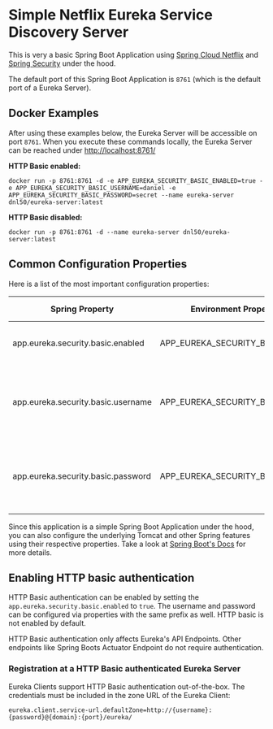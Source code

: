 # Simple Netflix Eureka Service Discovery Server

This is very a basic Spring Boot Application using [Spring Cloud Netflix][spring-cloud-netflix-ref] and
[Spring Security][spring-security-ref] under the hood.

The default port of this Spring Boot Application is `8761` (which is the default port of a Eureka Server).

## Docker Examples

After using these examples below, the Eureka Server will be accessible on port `8761`. When you execute these commands 
locally, the Eureka Server can be reached under [http://localhost:8761/](http://localhost:8761/)

**HTTP Basic enabled:**

`docker run -p 8761:8761 -d -e APP_EUREKA_SECURITY_BASIC_ENABLED=true -e APP_EUREKA_SECURITY_BASIC_USERNAME=daniel -e APP_EUREKA_SECURITY_BASIC_PASSWORD=secret --name eureka-server dnl50/eureka-server:latest`

**HTTP Basic disabled:**

`docker run -p 8761:8761 -d --name eureka-server dnl50/eureka-server:latest`

## Common Configuration Properties

Here is a list of the most important configuration properties:

| Spring Property                    | Environment Property Name          | Type    | Default Value | Description                                                            |
|------------------------------------|------------------------------------|---------|---------------|------------------------------------------------------------------------|
| app.eureka.security.basic.enabled  | APP_EUREKA_SECURITY_BASIC_ENABLED  | boolean | false         | Enables or disables HTTP basic authentication.                         |
| app.eureka.security.basic.username | APP_EUREKA_SECURITY_BASIC_USERNAME | String  | username      | The username to authenticate with. Must be at least 3 characters long. |
| app.eureka.security.basic.password | APP_EUREKA_SECURITY_BASIC_PASSWORD | String  | password      | The password to authenticate with. Must be at least 5 characters long. |

Since this application is a simple Spring Boot Application under the hood, you can also configure the underlying Tomcat 
and other Spring features using their respective properties. Take a look at  [Spring Boot's Docs][spring-boot-ext-conf-ref]
for more details. 

## Enabling HTTP basic authentication

HTTP Basic authentication can be enabled by setting the `app.eureka.security.basic.enabled` to `true`. The username
and password can be configured via properties with the same prefix as well. HTTP basic is not enabled by default.

HTTP Basic authentication only affects Eureka's API Endpoints. Other endpoints like Spring Boots Actuator Endpoint 
do not require authentication.

### Registration at a HTTP Basic authenticated Eureka Server

Eureka Clients support HTTP Basic authentication out-of-the-box. The credentials must be included in the zone URL
of the Eureka Client:

`eureka.client.service-url.defaultZone=http://{username}:{password}@{domain}:{port}/eureka/`

[spring-cloud-netflix-ref]: https://docs.spring.io/spring-cloud-netflix/docs/2.2.4.RELEASE/reference/html/
[spring-security-ref]: https://docs.spring.io/spring-security/site/docs/5.3.4.RELEASE/reference/html5/
[spring-boot-ext-conf-ref]: https://docs.spring.io/spring-boot/docs/2.3.4.RELEASE/reference/html/spring-boot-features.html#boot-features-external-config
